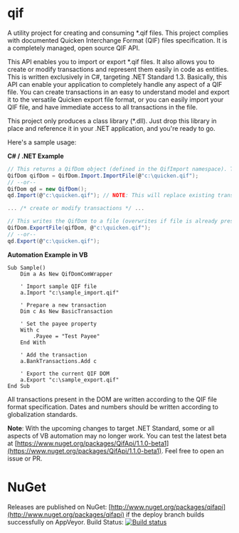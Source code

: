 # qif
A utility project for creating and consuming *.qif files. This project complies with documented Quicken Interchange Format (QIF) files specification. It is a completely managed, open source QIF API.

This API enables you to import or export *.qif files. It also allows you to create or modify transactions and represent them easily in code as entities. This is written exclusively in C#, targeting .NET Standard 1.3. Basically, this API can enable your application to completely handle any aspect of a QIF file. You can create transactions in an easy to understand model and export it to the versatile Quicken export file format, or you can easily import your QIF file, and have immediate access to all transactions in the file.

This project only produces a class library (*.dll). Just drop this library in place and reference it in your .NET application, and you're ready to go.

Here's a sample usage:

**C# / .NET Example**
```csharp
// This returns a QifDom object (defined in the QifImport namespace). The QifDom represents all transactions found in the QIF file.
QifDom qifDom = QifDom.Import.ImportFile(@"c:\quicken.qif");
// --or--
QifDom qd = new QifDom();
qd.Import(@"c:\quicken.qif"); // NOTE: This will replace existing transactions in the QifDom instance.

... /* create or modify transactions */ ...

// This writes the QifDom to a file (overwrites if file is already present).
QifDom.ExportFile(qifDom, @"c:\quicken.qif");
// --or--
qd.Export(@"c:\quicken.qif");
```

**Automation Example in VB**
```
Sub Sample()
    Dim a As New QifDomComWrapper
    
    ' Import sample QIF file
    a.Import "c:\sample_import.qif"
    
    ' Prepare a new transaction
    Dim c As New BasicTransaction
    
    ' Set the payee property
    With c
        .Payee = "Test Payee"
    End With
    
    ' Add the transaction
    a.BankTransactions.Add c
    
    ' Export the current QIF DOM
    a.Export "c:\sample_export.qif"
End Sub
```
All transactions present in the DOM are written according to the QIF file format specification. Dates and numbers should be written according to globalization standards.

**Note**: With the upcoming changes to target .NET Standard, some or all aspects of VB automation may no longer work. You can test the latest beta at [https://www.nuget.org/packages/QifApi/1.1.0-beta1](https://www.nuget.org/packages/QifApi/1.1.0-beta1). Feel free to open an issue or PR.

# NuGet
Releases are published on NuGet: [http://www.nuget.org/packages/qifapi](http://www.nuget.org/packages/qifapi) if the deploy branch builds successfully on AppVeyor. Build Status: [![Build status](https://ci.appveyor.com/api/projects/status/bv78m70dsop3i273/branch/deploy?svg=true)](https://ci.appveyor.com/project/ShaneWalters/qif/branch/deploy)

